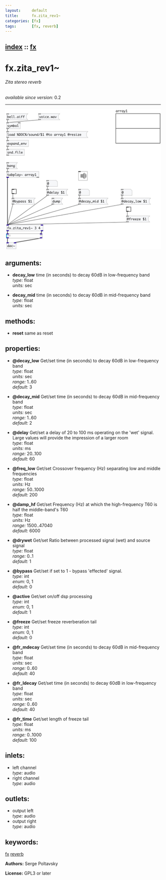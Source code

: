 ```yaml
---
layout:     default
title:      fx.zita_rev1~
categories: [fx]
tags:       [fx, reverb]
---
```

[index](index.html) :: [fx](category_fx.html)
---

# fx.zita_rev1~

###### Zita stereo reverb

*available since version:* 0.2

---




[![example](../examples/img/fx.zita_rev1~.jpg)](../examples/pd/fx.zita_rev1~.pd)



## arguments:

* **decay_low**
time (in seconds) to decay 60dB in low-frequency band<br>
_type:_ float<br>
_units:_ sec<br>

* **decay_mid**
time (in seconds) to decay 60dB in mid-frequency band<br>
_type:_ float<br>
_units:_ sec<br>



## methods:

* **reset**
same as reset<br>




## properties:

* **@decay_low** 
Get/set time (in seconds) to decay 60dB in low-frequency band<br>
_type:_ float<br>
_units:_ sec<br>
_range:_ 1..60<br>
_default:_ 3<br>

* **@decay_mid** 
Get/set time (in seconds) to decay 60dB in mid-frequency band<br>
_type:_ float<br>
_units:_ sec<br>
_range:_ 1..60<br>
_default:_ 2<br>

* **@delay** 
Get/set a delay of 20 to 100 ms operating on the &#39;wet&#39; signal. Large values will
provide the impression of a larger room<br>
_type:_ float<br>
_units:_ ms<br>
_range:_ 20..100<br>
_default:_ 60<br>

* **@freq_low** 
Get/set Crossover frequency (Hz) separating low and middle frequencies<br>
_type:_ float<br>
_units:_ Hz<br>
_range:_ 50..1000<br>
_default:_ 200<br>

* **@damp_hf** 
Get/set Frequency (Hz) at which the high-frequency T60 is half the middle-band&#39;s T60<br>
_type:_ float<br>
_units:_ Hz<br>
_range:_ 1500..47040<br>
_default:_ 6000<br>

* **@drywet** 
Get/set Ratio between processed signal (wet) and source signal<br>
_type:_ float<br>
_range:_ 0..1<br>
_default:_ 1<br>

* **@bypass** 
Get/set if set to 1 - bypass &#39;effected&#39; signal.<br>
_type:_ int<br>
_enum:_ 0, 1<br>
_default:_ 0<br>

* **@active** 
Get/set on/off dsp processing<br>
_type:_ int<br>
_enum:_ 0, 1<br>
_default:_ 1<br>

* **@freeze** 
Get/set freeze reverberation tail<br>
_type:_ int<br>
_enum:_ 0, 1<br>
_default:_ 0<br>

* **@fr_mdecay** 
Get/set time (in seconds) to decay 60dB in mid-frequency band<br>
_type:_ float<br>
_units:_ sec<br>
_range:_ 0..60<br>
_default:_ 40<br>

* **@fr_ldecay** 
Get/set time (in seconds) to decay 60dB in low-frequency band<br>
_type:_ float<br>
_units:_ sec<br>
_range:_ 0..60<br>
_default:_ 40<br>

* **@fr_time** 
Get/set length of freeze tail<br>
_type:_ float<br>
_units:_ ms<br>
_range:_ 0..1000<br>
_default:_ 100<br>



## inlets:

* left channel<br>
_type:_ audio
* right channel<br>
_type:_ audio



## outlets:

* output left<br>
_type:_ audio
* output right<br>
_type:_ audio



## keywords:

[fx](keywords/fx.html)
[reverb](keywords/reverb.html)






**Authors:** Serge Poltavsky




**License:** GPL3 or later





